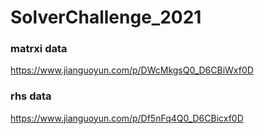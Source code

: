 # SolverChallenge_2021


### matrxi data 
https://www.jianguoyun.com/p/DWcMkgsQ0_D6CBiWxf0D

### rhs data
https://www.jianguoyun.com/p/Df5nFq4Q0_D6CBicxf0D
